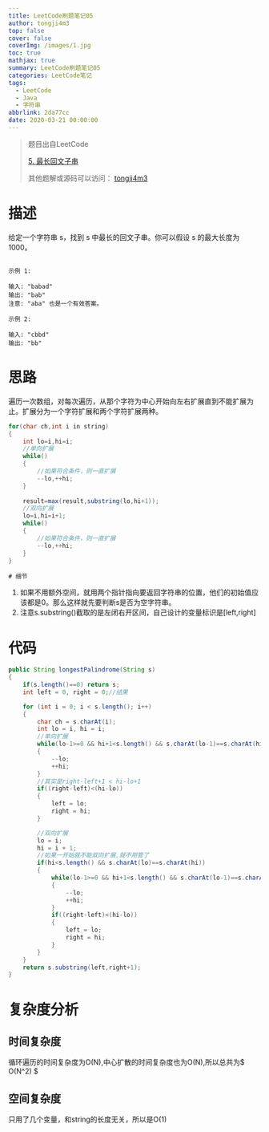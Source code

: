 ```yaml
---
title: LeetCode刷题笔记05
author: tongji4m3
top: false
cover: false
coverImg: /images/1.jpg
toc: true
mathjax: true
summary: LeetCode刷题笔记05
categories: LeetCode笔记
tags:
  - LeetCode
  - Java
  - 字符串
abbrlink: 2da77cc
date: 2020-03-21 00:00:00
---
```


> 题目出自LeetCode
>
>   [5. 最长回文子串](https://leetcode-cn.com/problems/longest-palindromic-substring/)
>
>  其他题解或源码可以访问： [tongji4m3](https://github.com/tongji4m3/LeetCode)



# 描述

给定一个字符串 s，找到 s 中最长的回文子串。你可以假设 s 的最大长度为 1000。


```

示例 1:

输入: "babad"
输出: "bab"
注意: "aba" 也是一个有效答案。

```


```
示例 2:

输入: "cbbd"
输出: "bb"
```

# 思路
遍历一次数组，对每次遍历，从那个字符为中心开始向左右扩展直到不能扩展为止。扩展分为一个字符扩展和两个字符扩展两种。



```java
for(char ch,int i in string)
{
	int lo=i,hi=i;
	//单向扩展
	while()
	{
		//如果符合条件，则一直扩展
		--lo,++hi;
	}
	
	result=max(result,substring(lo,hi+1));
	//双向扩展
	lo=i,hi=i+1;
	while()
	{
		//如果符合条件，则一直扩展
		--lo,++hi;
	}
}

```



	# 细节

1. 如果不用额外空间，就用两个指针指向要返回字符串的位置，他们的初始值应该都是0。那么这样就先要判断s是否为空字符串。
2. 注意s.substring()截取的是左闭右开区间，自己设计的变量标识是[left,right]

# 代码
```java
public String longestPalindrome(String s)
{
    if(s.length()==0) return s;
    int left = 0, right = 0;//结果

    for (int i = 0; i < s.length(); i++)
    {
        char ch = s.charAt(i);
        int lo = i, hi = i;
        //单向扩展
        while(lo-1>=0 && hi+1<s.length() && s.charAt(lo-1)==s.charAt(hi+1))
        {
            --lo;
            ++hi;
        }
        //其实是right-left+1 < hi-lo+1
        if((right-left)<(hi-lo))
        {
            left = lo;
            right = hi;
        }

        //双向扩展
        lo = i;
        hi = i + 1;
        //如果一开始就不能双向扩展,就不用管了
        if(hi<s.length() && s.charAt(lo)==s.charAt(hi))
        {
            while(lo-1>=0 && hi+1<s.length() && s.charAt(lo-1)==s.charAt(hi+1))
            {
                --lo;
                ++hi;
            }
            if((right-left)<(hi-lo))
            {
                left = lo;
                right = hi;
            }
        }
    }
    return s.substring(left,right+1);
}
```


# 复杂度分析
## 时间复杂度

循环遍历的时间复杂度为O(N),中心扩散的时间复杂度也为O(N),所以总共为$ O(N^2) $


## 空间复杂度

只用了几个变量，和string的长度无关，所以是O(1)